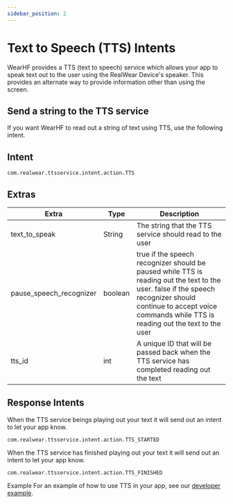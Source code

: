 ```yaml
---
sidebar_position: 2
---
```


# Text to Speech (TTS) Intents

WearHF provides a TTS (text to speech) service which allows your app to speak text out to the user using the RealWear Device's speaker. This provides an alternate way to provide information other than using the screen.

## Send a string to the TTS service

If you want WearHF to read out a string of text using TTS, use the following intent.

## Intent

`com.realwear.ttsservice.intent.action.TTS`

## Extras

| Extra | Type | Description |
| ----- | ---- | ----------- |
| text_to_speak | String | The string that the TTS service should read to the user |
| pause_speech_recognizer | boolean | true if the speech recognizer should be paused while TTS is reading out the text to the user. false if the speech recognizer should continue to accept voice commands while TTS is reading out the text to the user |
| tts_id | int | A unique ID that will be passed back when the TTS service has completed reading out the text |

## Response Intents

When the TTS service beings playing out your text it will send out an intent to let your app know.

`com.realwear.ttsservice.intent.action.TTS_STARTED`

When the TTS service has finished playing out your text it will send out an intent to let your app know.

`com.realwear.ttsservice.intent.action.TTS_FINISHED`

Example
For an example of how to use TTS in your app, see our [developer example](https://github.com/realwear/Developer-Examples/blob/master/hmt1developerexamples/src/main/java/com/realwear/hmt1developerexamples/TTSActivity.java).
